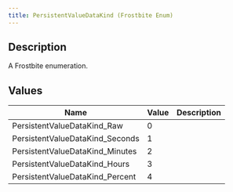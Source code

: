 ```yaml
---
title: PersistentValueDataKind (Frostbite Enum)
---
```

## Description

A Frostbite enumeration.

## Values

| Name                             | Value | Description |
| -------------------------------- | ----- | ----------- |
| PersistentValueDataKind\_Raw     | 0     |             |
| PersistentValueDataKind\_Seconds | 1     |             |
| PersistentValueDataKind\_Minutes | 2     |             |
| PersistentValueDataKind\_Hours   | 3     |             |
| PersistentValueDataKind\_Percent | 4     |             |
